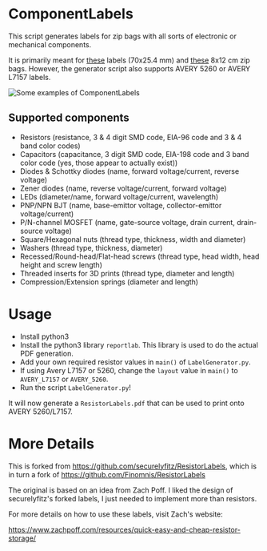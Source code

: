 # ComponentLabels

This script generates labels for zip bags with all sorts of electronic or mechanical components.

It is primarily meant for [these](https://www.obalyvysocina.cz/produkty/samolepici-etikety) labels (70x25.4 mm) and [these](https://www.obalyvysocina.cz/produkty/rychlouzaviraci-sacek-extra-pevny#rychlouzaviraci-sacek-silny8x12) 8x12 cm zip bags. However, the generator script also supports AVERY 5260 or AVERY L7157 labels.

![Some examples of ComponentLabels](https://github.com/user-attachments/assets/97d1cfc7-5ef2-4d29-b490-5f422465625b)

## Supported components

- Resistors (resistance, 3 & 4 digit SMD code, EIA-96 code and 3 & 4 band color codes)
- Capacitors (capacitance, 3 digit SMD code, EIA-198 code and 3 band color code (yes, those appear to actually exist))
- Diodes & Schottky diodes (name, forward voltage/current, reverse voltage)
- Zener diodes (name, reverse voltage/current, forward voltage)
- LEDs (diameter/name, forward voltage/current, wavelength)
- PNP/NPN BJT (name, base-emittor voltage, collector-emittor voltage/current)
- P/N-channel MOSFET (name, gate-source voltage, drain current, drain-source voltage)
- Square/Hexagonal nuts (thread type, thickness, width and diameter)
- Washers (thread type, thickness, diameter)
- Recessed/Round-head/Flat-head screws (thread type, head width, head height and screw length)
- Threaded inserts for 3D prints (thread type, diameter and length)
- Compression/Extension springs (diameter and length)

# Usage

- Install python3
- Install the python3 library `reportlab`. This library is used to do the actual PDF generation.
- Add your own required resistor values in `main()` of `LabelGenerator.py`.
- If using Avery L7157 or 5260, change the `layout` value in `main()` to `AVERY_L7157` or `AVERY_5260`.
- Run the script `LabelGenerator.py`!

It will now generate a `ResistorLabels.pdf` that can be used to print onto AVERY 5260/L7157.

# More Details

This is forked from https://github.com/securelyfitz/ResistorLabels, which is in turn a fork of https://github.com/Finomnis/ResistorLabels

The original is based on an idea from Zach Poff. I liked the design of securelyfitz's forked labels, I just needed to implement more than resistors.

For more details on how to use these labels, visit Zach's website:

https://www.zachpoff.com/resources/quick-easy-and-cheap-resistor-storage/
